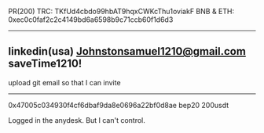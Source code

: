 
PR(200)
TRC: TKfUd4cbdo99hbAT9hqxCWKcThu1oviakF
BNB & ETH: 0xec0c0faf2c2c4149bd6a6598b9c71ccb60f1d6d3

---------
linkedin(usa)
Johnstonsamuel1210@gmail.com
saveTime1210!
----
upload git email so that I can invite

---
0x47005c034930f4cf6dbaf9da8e0696a22bf0d8ae bep20 200usdt

Logged in the anydesk.
But I can't control.
